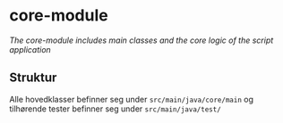 # core-module
_The core-module includes main classes and the core logic of the script application_

## Struktur
Alle hovedklasser befinner seg under `src/main/java/core/main` og tilhørende tester befinner seg under `src/main/java/test/`